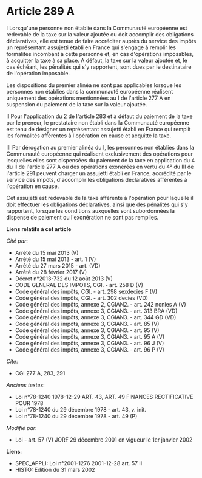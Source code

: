 # Article 289 A

I Lorsqu'une personne non établie dans la Communauté européenne est redevable de la taxe sur la valeur ajoutée ou doit
accomplir des obligations déclaratives, elle est tenue de faire accréditer auprès du service des impôts un représentant
assujetti établi en France qui s'engage à remplir les formalités incombant à cette personne et, en cas d'opérations
imposables, à acquitter la taxe à sa place. A défaut, la taxe sur la valeur ajoutée et, le cas échéant, les pénalités qui s'y
rapportent, sont dues par le destinataire de l'opération imposable.

Les dispositions du premier alinéa ne sont pas applicables lorsque les personnes non établies dans la communauté européenne
réalisent uniquement des opérations mentionnées au I de l'article 277 A en suspension du paiement de la taxe sur la valeur
ajoutée.

II Pour l'application du 2 de l'article 283 et à défaut du paiement de la taxe par le preneur, le prestataire non établi dans
la Communauté européenne est tenu de désigner un représentant assujetti établi en France qui remplit les formalités
afférentes à l'opération en cause et acquitte la taxe.

III Par dérogation au premier alinéa du I, les personnes non établies dans la Communauté européenne qui réalisent
exclusivement des opérations pour lesquelles elles sont dispensées du paiement de la taxe en application du 4 du II de
l'article 277 A ou des opérations exonérées en vertu du 4° du III de l'article 291 peuvent charger un assujetti établi en
France, accrédité par le service des impôts, d'accomplir les obligations déclaratives afférentes à l'opération en cause.

Cet assujetti est redevable de la taxe afférente à l'opération pour laquelle il doit effectuer les obligations déclaratives,
ainsi que des pénalités qui s'y rapportent, lorsque les conditions auxquelles sont subordonnées la dispense de paiement ou
l'exonération ne sont pas remplies.

**Liens relatifs à cet article**

_Cité par_:

  - Arrêté du 15 mai 2013 (V)
  - Arrêté du 15 mai 2013 - art. 1 (V)
  - Arrêté du 27 mars 2015 - art. (VD)
  - Arrêté du 28 février 2017 (V)
  - Décret n°2013-732 du 12 août 2013 (V)
  - CODE GENERAL DES IMPOTS, CGI. - art. 258 D (V)
  - Code général des impôts, CGI. - art. 298 sexdecies F (V)
  - Code général des impôts, CGI. - art. 302 decies (VD)
  - Code général des impôts, annexe 2, CGIAN2. - art. 242 nonies A (V)
  - Code général des impôts, annexe 3, CGIAN3. - art. 313 BRA (VD)
  - Code général des impôts, annexe 3, CGIAN3. - art. 344 GD (VD)
  - Code général des impôts, annexe 3, CGIAN3. - art. 85 (V)
  - Code général des impôts, annexe 3, CGIAN3. - art. 95 (V)
  - Code général des impôts, annexe 3, CGIAN3. - art. 95 A (V)
  - Code général des impôts, annexe 3, CGIAN3. - art. 96 J (V)
  - Code général des impôts, annexe 3, CGIAN3. - art. 96 P (V)

_Cite_:

  - CGI 277 A, 283, 291

_Anciens textes_:

  - Loi n°78-1240 1978-12-29 ART. 43, ART. 49 FINANCES RECTIFICATIVE POUR 1978
  - Loi n°78-1240 du 29 décembre 1978 - art. 43, v. init.
  - Loi n°78-1240 du 29 décembre 1978 - art. 49 (P)

_Modifié par_:

  - Loi - art. 57 (V) JORF 29 décembre 2001 en vigueur le 1er janvier 2002

**Liens**:

  - SPEC_APPLI: Loi n°2001-1276 2001-12-28 art. 57 II
  - HISTO: Edition du 31 mars 2002

